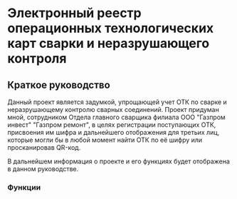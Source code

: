# Электронный реестр операционных технологических карт сварки и неразрушающего контроля #

## Краткое руководство ##

Данный проект является задумкой, упрощающей учет ОТК по сварке и неразрушающему контролю сварных соединений.
Проект придуман мной, сотрудником Отдела главного сварщика филиала ООО "Газпром инвест" "Газпром ремонт",
в целях регистрации поступающих ОТК, присвоения им шифра и дальнейшего отображения для третьих лиц, которые
могли бы в любой момент найти ОТК по её шифру или просканировав QR-код.

В дальнейшем информация о проекте и его функциях будет отображена в данном руководстве.

### Функции ###

